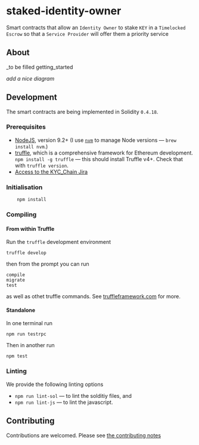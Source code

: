 # staked-identity-owner

Smart contracts that allow an `Identity Owner` to stake `KEY` in a `Timelocked Escrow` so that a `Service Provider` will offer them a priority service

## About

_to be filled getting_started

_add a nice diagram_

## Development

The smart contracts are being implemented in Solidity `0.4.18`.

### Prerequisites

* [NodeJS](htps://nodejs.org), version 9.2+ (I use [`nvm`](https://github.com/creationix/nvm) to manage Node versions — `brew install nvm`.)
* [truffle](http://truffleframework.com/), which is a comprehensive framework for Ethereum development. `npm install -g truffle` — this should install Truffle v4+.  Check that with `truffle version`.
* [Access to the KYC_Chain Jira](https://kyc-chain.atlassian.net)

### Initialisation

        npm install

### Compiling

#### From within Truffle

Run the `truffle` development environment

    truffle develop

then from the prompt you can run

    compile
    migrate
    test

as well as othet truffle commands. See [truffleframework.com](http://truffleframework.com) for more.

#### Standalone

In one terminal run

    npm run testrpc

Then in another run

    npm test

### Linting

We provide the following linting options

* `npm run lint-sol` — to lint the solditiy files, and
* `npm run lint-js` — to lint the javascript.

## Contributing

Contributions are welcomed.  Please see [the contributing notes](CONTRIBUTING.md)
